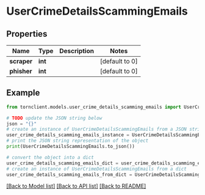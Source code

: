 # UserCrimeDetailsScammingEmails


## Properties

Name | Type | Description | Notes
------------ | ------------- | ------------- | -------------
**scraper** | **int** |  | [default to 0]
**phisher** | **int** |  | [default to 0]

## Example

```python
from tornclient.models.user_crime_details_scamming_emails import UserCrimeDetailsScammingEmails

# TODO update the JSON string below
json = "{}"
# create an instance of UserCrimeDetailsScammingEmails from a JSON string
user_crime_details_scamming_emails_instance = UserCrimeDetailsScammingEmails.from_json(json)
# print the JSON string representation of the object
print(UserCrimeDetailsScammingEmails.to_json())

# convert the object into a dict
user_crime_details_scamming_emails_dict = user_crime_details_scamming_emails_instance.to_dict()
# create an instance of UserCrimeDetailsScammingEmails from a dict
user_crime_details_scamming_emails_from_dict = UserCrimeDetailsScammingEmails.from_dict(user_crime_details_scamming_emails_dict)
```
[[Back to Model list]](../README.md#documentation-for-models) [[Back to API list]](../README.md#documentation-for-api-endpoints) [[Back to README]](../README.md)


